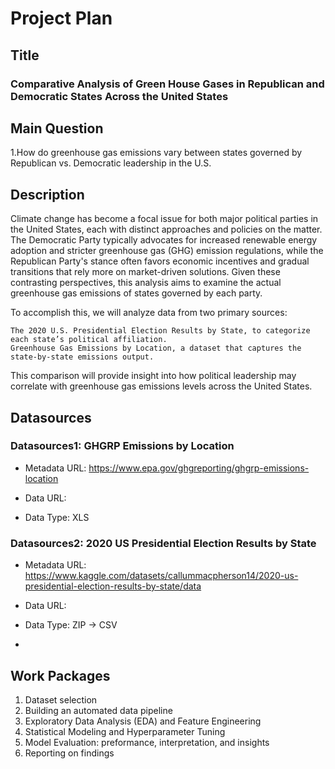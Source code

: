 # Project Plan

## Title
### Comparative Analysis of Green House Gases in Republican and Democratic States Across the United States

## Main Question
1.How do greenhouse gas emissions vary between states governed by Republican vs. Democratic leadership in the U.S.

## Description

Climate change has become a focal issue for both major political parties in the United States, each with distinct approaches and policies on the matter. The Democratic Party typically advocates for increased renewable energy adoption and stricter greenhouse gas (GHG) emission regulations, while the Republican Party's stance often favors economic incentives and gradual transitions that rely more on market-driven solutions. Given these contrasting perspectives, this analysis aims to examine the actual greenhouse gas emissions of states governed by each party.

To accomplish this, we will analyze data from two primary sources:

    The 2020 U.S. Presidential Election Results by State, to categorize each state’s political affiliation.
    Greenhouse Gas Emissions by Location, a dataset that captures the state-by-state emissions output.

This comparison will provide insight into how political leadership may correlate with greenhouse gas emissions levels across the United States.


## Datasources

### Datasources1: GHGRP Emissions by Location

* Metadata URL: <https://www.epa.gov/ghgreporting/ghgrp-emissions-location>

* Data URL: <TBA>

*  Data Type: XLS

### Datasources2: 2020 US Presidential Election Results by State

* Metadata URL: <https://www.kaggle.com/datasets/callummacpherson14/2020-us-presidential-election-results-by-state/data>

* Data URL: <TBA>

*  Data Type: ZIP -> CSV
*  
## Work Packages

<!-- List of work packages ordered sequentially, each pointing to an issue with more details. -->

1. Dataset selection
2. Building an automated data pipeline
3. Exploratory Data Analysis (EDA) and Feature Engineering
4. Statistical Modeling and Hyperparameter Tuning
5. Model Evaluation: preformance, interpretation, and insights
6. Reporting on findings
